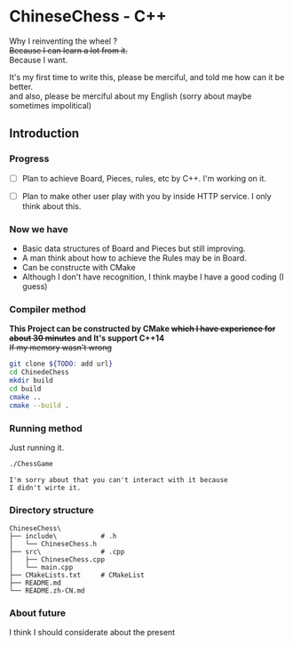 # ChineseChess - C++

Why I reinventing the wheel ?<br>
~~Because I can learn a lot from it.<br>~~
Because I want.<br>

It's my first time to write this, please be merciful, and told me how can it be better.<br>
and also, please be merciful about my English (sorry about maybe sometimes impolitical)<br>


## Introduction

### Progress
- [ ] Plan to achieve Board, Pieces, rules, etc by C++. I'm working on it.
- [ ] Plan to make other user play with you by inside HTTP service. I only think about this.



### Now we have
 - Basic data structures of Board and Pieces but still improving.
 - A man think about how to achieve the Rules may be in Board.
 - Can be constructe with CMake
 - Although I don't have recognition, I think maybe I have a good coding (I guess)



### Compiler method
**This Project can be constructed by CMake ~~which I have experience for about 30 minutes~~ and It's support C++14**<br>
~~If my memory wasn't wrong~~
```bash
git clone ${TODO: add url}
cd ChinedeChess
mkdir build
cd build
cmake ..
cmake --build .
```



### Running method
Just running it.<br>
```bash
./ChessGame
```
~~~~
I'm sorry about that you can't interact with it because
I didn't wirte it. 
~~~~

### Directory structure
```
ChineseChess\
├── include\           # .h
│   └── ChineseChess.h
├── src\               # .cpp
│   ├── ChineseChess.cpp
│   └── main.cpp
├── CMakeLists.txt     # CMakeList
├── README.md
└── README.zh-CN.md
```


### About future
I think I should considerate about the present